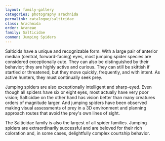 ```yaml
---
layout: family-gallery
categories: photography arachnida
permalink: catalogue/salticidae
class: Arachnida
order: Araneae
family: Salticidae
common: Jumping Spiders
---
```


Salticids have a unique and recognizable form. With a large pair of anterior median (central, forward-facing) eyes, most jumping spider species are considered exceptionally cute. They can also be distinguished by their behavior; they are highly active and curious. They can still be skittish if startled or threatened, but they move quickly, frequently, and with intent. As active hunters, they must continually seek prey.

Jumping spiders are also exceptionally intelligent and sharp-eyed. Even though all spiders have six or eight eyes, most actually have very poor vision; Salticidae on the other hand has vision better than many creatures orders of magnitude larger. And jumping spiders have been observed making visual assessments of prey in a 3D environment and planning approach routes that avoid the prey's own lines of sight.

The Salticidae family is also the largest of all spider families. Jumping spiders are extraordinarily successful and are beloved for their rich coloration and, in some cases, delightfully complex courtship behavior.